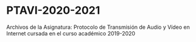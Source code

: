 # PTAVI-2020-2021
Archivos de la Asignatura: Protocolo de Transmisión de Audio y Vídeo en Internet cursada en el curso académico 2019-2020
